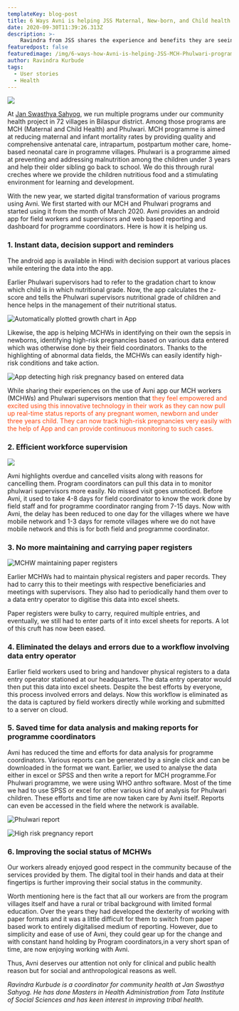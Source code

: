 ```yaml
---
templateKey: blog-post
title: 6 Ways Avni is helping JSS Maternal, New-born, and Child health programs
date: 2020-09-30T11:39:26.313Z
description: >-
    Ravindra from JSS shares the experience and benefits they are seeing 8 months into digital tranformation of their community health programs using Avni.
featuredpost: false
featuredimage: /img/6-ways-how-Avni-is-helping-JSS-MCH-Phulwari-programs/JSSCP_Ravi_Quote.png
author: Ravindra Kurbude
tags:
  - User stories
  - Health
---
```

![](/img/6-ways-how-Avni-is-helping-JSS-MCH-Phulwari-programs/JSSCP_Ravi_Quote.png)

At [Jan Swasthya Sahyog](http://www.jssbilaspur.org/), we run multiple programs under our community health project in 72 villages in Bilaspur district.
Among those programs are MCH (Maternal and Child Health) and Phulwari. MCH programme is aimed at reducing maternal and infant mortality rates by providing quality and comprehensive antenatal care, intrapartum, postpartum mother care, home-based neonatal care in programme villages. Phulwari is a programme aimed at preventing and addressing malnutrition among the children under 3 years and help their older sibling go back to school. We do this through rural creches where we provide the children nutritious food and a stimulating environment for learning and development.

With the new year, we started digital transformation of various programs using Avni. We first started with our MCH and Phulwari programs and started using it from the month of March 2020. Avni provides an android app for field workers and supervisors and web based reporting and dashboard for programme coordinators. Here is how it is helping us.

### 1. Instant data, decision support and reminders

 The android app is available in Hindi with decision support at various places while entering the data into the app. 

Earlier Phulwari supervisors had to refer to the gradation chart to know which child is in which nutritional grade. Now, the app calculates the z-score and tells the Phulwari supervisors nutritional grade of children and hence helps in the management of their nutritional status.

![Automatically plotted growth chart in App](/img/6-ways-how-Avni-is-helping-JSS-MCH-Phulwari-programs/JSSCP_Growth_Chart.jpg "Automatically plotted growth chart in App")

Likewise, the app is helping MCHWs in identifying on their own the sepsis in newborns, identifying high-risk pregnancies based on various data entered which was otherwise done by their field coordinators. Thanks to the highlighting of abnormal data fields, the MCHWs can easily identify high-risk conditions and take action.

![App detecting high risk pregnancy based on entered data](/img/6-ways-how-Avni-is-helping-JSS-MCH-Phulwari-programs/JSSCP_HRP_Alert2.png "App highlighting high risk pregnancy based on entered data")
    
While sharing their experiences on the use of Avni app our MCH workers (MCHWs) and Phulwari supervisors mention that <span style="color:#ff470f">they feel empowered and excited using this innovative technology in their work as they can now pull up real-time status reports of any pregnant women, newborn and under three years child. They can now track high-risk pregnancies very easily with the help of App and can provide continuous monitoring to such cases.</span>

### 2. Efficient workforce supervision

![](/img/6-ways-how-Avni-is-helping-JSS-MCH-Phulwari-programs/JSSCP_supervisor.jpg)
  
Avni highlights overdue and cancelled visits along with reasons for cancelling them. Program coordinators can pull this data in to monitor phulwari supervisors more easily. No missed visit goes unnoticed. Before Avni, it used to take 4-8 days for field coordinator to know the work done by field staff and for programme coordinator ranging from 7-15 days. Now with Avni, the delay has been reduced to one day for the villages where we have mobile network and 1-3 days for remote villages where we do not have mobile network and this is for both field and programme coordinator.
 

### 3. No more maintaining and carrying paper registers

![MCHW maintaining paper registers](/img/6-ways-how-Avni-is-helping-JSS-MCH-Phulwari-programs/JSSCP_paper_registers.jpg "MCHW maintaining paper registers")

   Earlier MCHWs had to maintain physical registers and paper records. They had to carry this to their meetings with respective beneficiaries and meetings with supervisors. They also had to periodically hand them over to a data entry operator to digitise this data into excel sheets.
 
   Paper registers were bulky to carry, required multiple entries, and eventually, we still had to enter parts of it into excel sheets for reports. A lot of this cruft has now been eased. 

### 4. Eliminated the delays and errors due to a workflow involving data entry operator  
Earlier field workers used to bring and handover physical registers to a data entry operator stationed at our headquarters. The data entry operator would then put this data into excel sheets. Despite the best efforts by everyone, this process involved errors and delays. Now this workflow is eliminated as the data is captured by field workers directly while working and submitted to a server on cloud.  


### 5. Saved time for data analysis and making reports for programme coordinators
Avni has reduced the time and efforts for data analysis for programme coordinators. Various reports can be generated by a single click and can be downloaded in the format we want. Earlier, we used to analyse the data either in excel or SPSS and then write a report for MCH programme.For Phulwari programme, we were using WHO anthro software. Most of the time we had to use SPSS or excel for other various kind of analysis for Phulwari children. These efforts and time are now taken care by Avni itself. Reports can even be accessed in the field where the network is available.

![Phulwari report](/img/6-ways-how-Avni-is-helping-JSS-MCH-Phulwari-programs/JSSCP_Reports_Phulwari.png "Phulwari report")

![High risk pregnancy report](/img/6-ways-how-Avni-is-helping-JSS-MCH-Phulwari-programs/JSSCP_Reports_HRP.png "High risk pregnancy report") 


### 6. Improving the social status of MCHWs
Our workers already enjoyed good respect in the community because of the services provided by them. The digital tool in their hands and data at their fingertips is further improving their social status in the community.

Worth mentioning here is the fact that all our workers are from the program villages itself and have a rural or tribal background with limited formal education. Over the years they had developed the dexterity of working with paper formats and it was a little difficult for them to switch from paper based work to entirely digitalised medium of reporting. However, due to simplicity and ease of use of Avni, they could gear up for the change and with constant hand holding by Program coordinators,in a very short span of time, are now enjoying working with Avni.

Thus, Avni deserves our attention not only for clinical and public health reason but for social and anthropological reasons as well.



*Ravindra Kurbude is a coordinator for community health at Jan Swasthya Sahyog. He has done Masters in Health Administration from Tata Institute of Social Sciences and has keen interest in improving tribal health.* 
